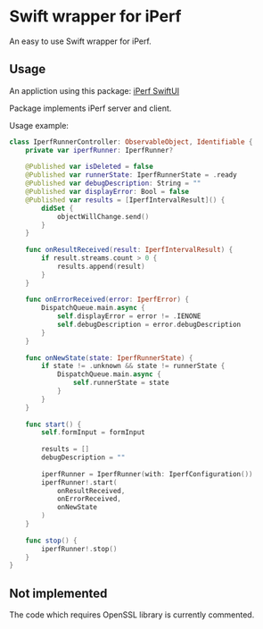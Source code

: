 # Swift wrapper for iPerf

An easy to use Swift wrapper for iPerf.

## Usage

An appliction using this package: [iPerf SwiftUI](https://github.com/igorskh/iperf-swiftui)

Package implements iPerf server and client.

Usage example:
```swift
class IperfRunnerController: ObservableObject, Identifiable {
    private var iperfRunner: IperfRunner?
    
    @Published var isDeleted = false
    @Published var runnerState: IperfRunnerState = .ready
    @Published var debugDescription: String = ""
    @Published var displayError: Bool = false
    @Published var results = [IperfIntervalResult]() {
        didSet {
            objectWillChange.send()
        }
    }
    
    func onResultReceived(result: IperfIntervalResult) {
        if result.streams.count > 0 {
            results.append(result)
        }
    }
    
    func onErrorReceived(error: IperfError) {
        DispatchQueue.main.async {
            self.displayError = error != .IENONE
            self.debugDescription = error.debugDescription
        }
    }
    
    func onNewState(state: IperfRunnerState) {
        if state != .unknown && state != runnerState {
            DispatchQueue.main.async {
                self.runnerState = state
            }
        }
    }
    
    func start() {
        self.formInput = formInput
        
        results = []
        debugDescription = ""
        
        iperfRunner = IperfRunner(with: IperfConfiguration())
        iperfRunner!.start(
            onResultReceived,
            onErrorReceived,
            onNewState
        )
    }
    
    func stop() {
        iperfRunner!.stop()
    }
}

```

## Not implemented

The code which requires OpenSSL library is currently commented. 